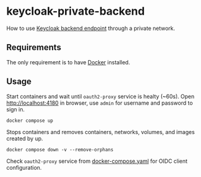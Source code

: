 # keycloak-private-backend

How to use [Keycloak backend endpoint](https://www.keycloak.org/server/hostname) through a private network.

## Requirements

The only requirement is to have [Docker](https://www.docker.com/products/docker-desktop/) installed.

## Usage

Start containers and wait until `oauth2-proxy` service is healty (~60s). Open [http://localhost:4180](http://localhost:4180) in browser, use `admin` for username and password to sign in.

```shell
docker compose up
```

Stops containers and removes containers, networks, volumes, and images created by up.

```shell
docker compose down -v --remove-orphans
```

Check `oauth2-proxy` service from [docker-compose.yaml](docker-compose.yaml) for OIDC client configuration.
